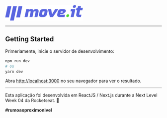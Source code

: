 ![Moveit Logo](public/logo-full.png)

---

## Getting Started

Primeriamente, inicie o servidor de desenvolvimento:

```bash
npm run dev
# ou
yarn dev
```

Abra [http://localhost:3000](http://localhost:3000) no seu navegador para ver o resultado.

---

Esta aplicação foi desenvolvida em ReactJS / Next.js durante a Next Level Week 04 da Rocketseat. 🚀

**#rumoaoproximonivel**

